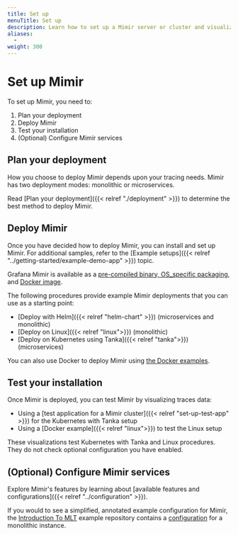 ```yaml
---
title: Set up
menuTitle: Set up
description: Learn how to set up a Mimir server or cluster and visualize data.
aliases:
  -
weight: 300
---
```


# Set up Mimir

To set up Mimir, you need to:

1. Plan your deployment
1. Deploy Mimir
1. Test your installation
1. (Optional) Configure Mimir services

## Plan your deployment

How you choose to deploy Mimir depends upon your tracing needs.
Mimir has two deployment modes: monolithic or microservices.

Read [Plan your deployment]({{< relref "./deployment" >}}) to determine the best method to deploy Mimir.

## Deploy Mimir

Once you have decided how to deploy Mimir, you can install and set up Mimir. For additional samples, refer to the [Example setups]({{< relref "../getting-started/example-demo-app" >}}) topic.

Grafana Mimir is available as a [pre-compiled binary, OS_specific packaging](https://github.com/grafana/mimir/releases), and [Docker image](https://github.com/grafana/mimir/tree/main/example/docker-compose).

The following procedures provide example Mimir deployments that you can use as a starting point:

- [Deploy with Helm]({{< relref "helm-chart" >}}) (microservices and monolithic)
- [Deploy on Linux]({{< relref "linux">}}) (monolithic)
- [Deploy on Kubernetes using Tanka]({{< relref "tanka">}}) (microservices)

You can also use Docker to deploy Mimir using [the Docker examples](https://github.com/grafana/mimir/tree/main/example/docker-compose).

## Test your installation

Once Mimir is deployed, you can test Mimir by visualizing traces data:

- Using a [test application for a Mimir cluster]({{< relref "set-up-test-app" >}}) for the Kubernetes with Tanka setup
- Using a [Docker example]({{< relref "linux">}}) to test the Linux setup

These visualizations test Kubernetes with Tanka and Linux procedures. They do not check optional configuration you have enabled.

## (Optional) Configure Mimir services

Explore Mimir's features by learning about [available features and configurations]({{< relref "../configuration" >}}).

If you would to see a simplified, annotated example configuration for Mimir, the [Introduction To MLT](https://github.com/grafana/intro-to-mlt) example repository contains a [configuration](https://github.com/grafana/intro-to-mlt/blob/main/mimir/mimir.yaml) for a monolithic instance.